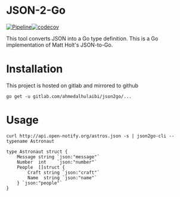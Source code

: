 # JSON-2-Go

[![Pipeline](https://gitlab.com/ahmedalhulaibi/json2go/badges/master/pipeline.svg)](https://gitlab.com/ahmedalhulaibi/json2go/pipelines)[![codecov](https://codecov.io/gl/ahmedalhulaibi/json2go/branch/master/graph/badge.svg)](https://codecov.io/gl/ahmedalhulaibi/json2go)

This tool converts JSON into a Go type definition. This is a Go implementation of Matt Holt's JSON-to-Go.

# Installation
This project is hosted on gitlab and mirrored to github

`go get -u gitlab.com/ahmedalhulaibi/json2go/...`

# Usage

```
curl http://api.open-notify.org/astros.json -s | json2go-cli --typename Astronaut

type Astronaut struct {
	Message string `json:"message"`
	Number  int    `json:"number"`
	People  []struct {
		Craft string `json:"craft"`
		Name  string `json:"name"`
	} `json:"people"`
}


```
